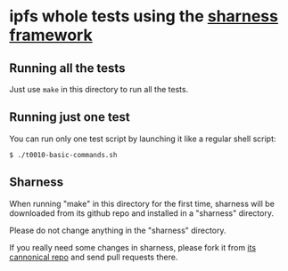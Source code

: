 # ipfs whole tests using the [sharness framework](https://github.com/mlafeldt/sharness/)

## Running all the tests

Just use `make` in this directory to run all the tests.

## Running just one test

You can run only one test script by launching it like a regular shell
script:

```
$ ./t0010-basic-commands.sh
```

## Sharness

When running "make" in this directory for the first time, sharness
will be downloaded from its github repo and installed in a "sharness"
directory.

Please do not change anything in the "sharness" directory.

If you really need some changes in sharness, please fork it from
[its cannonical repo](https://github.com/mlafeldt/sharness/) and
send pull requests there.